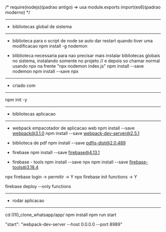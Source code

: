 /*
require(nodejs)(padrao antigo) => usa module.exports
import(es6)(padrao moderno)
*/

--- ---------------------------------------------------
- bibliotecas global de sistema
--- ---------------------------------------------------
- biblioteca para o script de node se auto dar restart quando tiver uma modificacao
 npm install -g nodemon 
 
 - bliblioteca necessaria para nao precisar mais instalar bibliotecas globais no sistema, instalando somente no projeto
// e depois so chamar normal usando npx na frente "npx nodemon index.js"
  npm install --save nodemon 
  npm install --save npx

     
--- ---------------------------------------------------
- criado com
--- ---------------------------------------------------
npm init -y


--- ---------------------------------------------------
- bibliotecas aplicacao
--- ---------------------------------------------------

- webpack empacotador de aplicacao web
npm install --save webpack@3.1.0
npm install --save webpack-dev-server@2.5.1

- biblioteca de pdf
npm install --save pdfjs-dist@2.0.489


- firebase
npm install --save firebase@4.13.1

- firebase - tools
npm install --save npx
npm install --save firebase-tools@3.18.4



 npx firebase login
-> permitir
-> Y
npx firebase init functions
-> Y


firebase deploy --only functions

--- ---------------------------------------------------
- rodar aplicacao
--- ---------------------------------------------------
cd 010_clone_whatsapp/app/
npm install
npm run start



 "start": "webpack-dev-server --host 0.0.0.0 --port 8989"